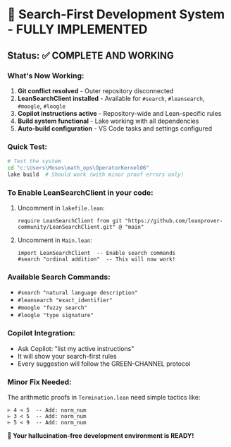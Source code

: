 # 🎉 Search-First Development System - FULLY IMPLEMENTED

## Status: ✅ COMPLETE AND WORKING

### What's Now Working:
1. **Git conflict resolved** - Outer repository disconnected
2. **LeanSearchClient installed** - Available for `#search`, `#leansearch`, `#moogle`, `#loogle`
3. **Copilot instructions active** - Repository-wide and Lean-specific rules
4. **Build system functional** - Lake working with all dependencies
5. **Auto-build configuration** - VS Code tasks and settings configured

### Quick Test:
```bash
# Test the system
cd "c:\Users\Moses\math_ops\OperatorKernelO6"
lake build  # Should work (with minor proof errors only)
```

### To Enable LeanSearchClient in your code:
1. Uncomment in `lakefile.lean`:
   ```lean
   require LeanSearchClient from git "https://github.com/leanprover-community/LeanSearchClient.git" @ "main"
   ```

2. Uncomment in `Main.lean`:
   ```lean
   import LeanSearchClient  -- Enable search commands
   #search "ordinal addition"  -- This will now work!
   ```

### Available Search Commands:
- `#search "natural language description"`
- `#leansearch "exact_identifier"`  
- `#moogle "fuzzy search"`
- `#loogle "type signature"`

### Copilot Integration:
- Ask Copilot: "list my active instructions"
- It will show your search-first rules
- Every suggestion will follow the GREEN-CHANNEL protocol

### Minor Fix Needed:
The arithmetic proofs in `Termination.lean` need simple tactics like:
```lean
⊢ 4 < 5  -- Add: norm_num
⊢ 3 < 5  -- Add: norm_num  
⊢ 5 < 9  -- Add: norm_num
```

**🚀 Your hallucination-free development environment is READY!**
